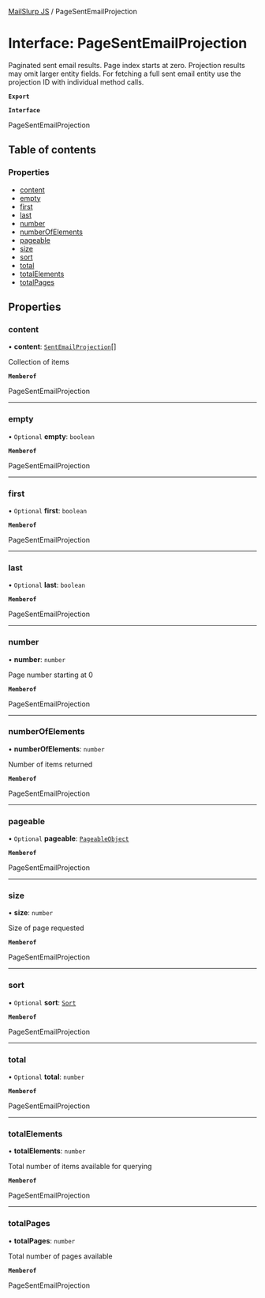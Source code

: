 [MailSlurp JS](../README.md) / PageSentEmailProjection

# Interface: PageSentEmailProjection

Paginated sent email results. Page index starts at zero. Projection results may omit larger entity fields. For fetching a full sent email entity use the projection ID with individual method calls.

**`Export`**

**`Interface`**

PageSentEmailProjection

## Table of contents

### Properties

- [content](PageSentEmailProjection.md#content)
- [empty](PageSentEmailProjection.md#empty)
- [first](PageSentEmailProjection.md#first)
- [last](PageSentEmailProjection.md#last)
- [number](PageSentEmailProjection.md#number)
- [numberOfElements](PageSentEmailProjection.md#numberofelements)
- [pageable](PageSentEmailProjection.md#pageable)
- [size](PageSentEmailProjection.md#size)
- [sort](PageSentEmailProjection.md#sort)
- [total](PageSentEmailProjection.md#total)
- [totalElements](PageSentEmailProjection.md#totalelements)
- [totalPages](PageSentEmailProjection.md#totalpages)

## Properties

### content

• **content**: [`SentEmailProjection`](SentEmailProjection.md)[]

Collection of items

**`Memberof`**

PageSentEmailProjection

___

### empty

• `Optional` **empty**: `boolean`

**`Memberof`**

PageSentEmailProjection

___

### first

• `Optional` **first**: `boolean`

**`Memberof`**

PageSentEmailProjection

___

### last

• `Optional` **last**: `boolean`

**`Memberof`**

PageSentEmailProjection

___

### number

• **number**: `number`

Page number starting at 0

**`Memberof`**

PageSentEmailProjection

___

### numberOfElements

• **numberOfElements**: `number`

Number of items returned

**`Memberof`**

PageSentEmailProjection

___

### pageable

• `Optional` **pageable**: [`PageableObject`](PageableObject.md)

**`Memberof`**

PageSentEmailProjection

___

### size

• **size**: `number`

Size of page requested

**`Memberof`**

PageSentEmailProjection

___

### sort

• `Optional` **sort**: [`Sort`](Sort.md)

**`Memberof`**

PageSentEmailProjection

___

### total

• `Optional` **total**: `number`

**`Memberof`**

PageSentEmailProjection

___

### totalElements

• **totalElements**: `number`

Total number of items available for querying

**`Memberof`**

PageSentEmailProjection

___

### totalPages

• **totalPages**: `number`

Total number of pages available

**`Memberof`**

PageSentEmailProjection
